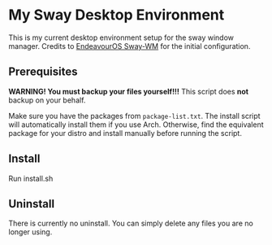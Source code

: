 # My Sway Desktop Environment
This is my current desktop environment setup for the sway window manager. Credits to [EndeavourOS Sway-WM](https://github.com/EndeavourOS-Community-Editions/sway) for the initial configuration.

## Prerequisites
**WARNING! You must backup your files yourself!!!** This script does **not** backup on your behalf.

Make sure you have the packages from ```package-list.txt```. The install script will automatically install them if you use Arch. Otherwise, find the equivalent package for your distro and install manually before running the script.

## Install
Run install.sh

## Uninstall
There is currently no uninstall. You can simply delete any files you are no longer using.
